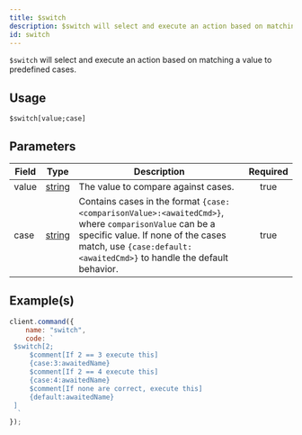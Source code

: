 ```yaml
---
title: $switch
description: $switch will select and execute an action based on matching a value to predefined cases.
id: switch
---
```


`$switch` will select and execute an action based on matching a value to predefined cases.

## Usage

```aoi
$switch[value;case]
```

## Parameters

| Field     | Type                                                                                              | Description                                                                                                                                                                                                            | Required |
| --------- | ------------------------------------------------------------------------------------------------- | ---------------------------------------------------------------------------------------------------------------------------------------------------------------------------------------------------------------------- | :------: |
| value     | [string](https://developer.mozilla.org/en-US/docs/Web/JavaScript/Reference/Global_Objects/String) |	The value to compare against cases.                                                                                                                                                                                    |   true   |
| case      | [string](https://developer.mozilla.org/en-US/docs/Web/JavaScript/Reference/Global_Objects/String) | Contains cases in the format `{case:<comparisonValue>:<awaitedCmd>}`, where `comparisonValue` can be a specific value. If none of the cases match, use `{case:default:<awaitedCmd>}` to handle the default behavior.   |   true   |

## Example(s)

```javascript
client.command({
    name: "switch",
    code: `
 $switch[2;
     $comment[If 2 == 3 execute this]
     {case:3:awaitedName}
     $comment[If 2 == 4 execute this]
     {case:4:awaitedName}
     $comment[If none are correct, execute this]
     {default:awaitedName}
 ]
  `
});
```
